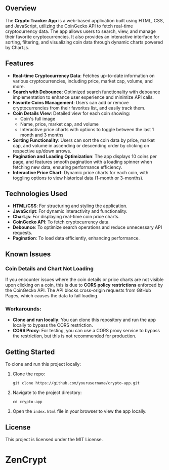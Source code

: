 ## Overview

The **Crypto Tracker App** is a web-based application built using HTML, CSS, and JavaScript, utilizing the CoinGecko API to fetch real-time cryptocurrency data. The app allows users to search, view, and manage their favorite cryptocurrencies. It also provides an interactive interface for sorting, filtering, and visualizing coin data through dynamic charts powered by Chart.js.

## Features

- **Real-time Cryptocurrency Data**: Fetches up-to-date information on various cryptocurrencies, including price, market cap, volume, and more.
- **Search with Debounce**: Optimized search functionality with debounce implementation to enhance user experience and minimize API calls.
- **Favorite Coins Management**: Users can add or remove cryptocurrencies from their favorites list, and easily track them.
- **Coin Details View**: Detailed view for each coin showing:
  - Coin's full image
  - Name, price, market cap, and volume
  - Interactive price charts with options to toggle between the last 1 month and 3 months
- **Sorting Functionality**: Users can sort the coin data by price, market cap, and volume in ascending or descending order by clicking on respective up/down arrows.
- **Pagination and Loading Optimization**: The app displays 10 coins per page, and features smooth pagination with a loading spinner when fetching new data, ensuring performance efficiency.
- **Interactive Price Chart**: Dynamic price charts for each coin, with toggling options to view historical data (1-month or 3-months).

## Technologies Used

- **HTML/CSS**: For structuring and styling the application.
- **JavaScript**: For dynamic interactivity and functionality.
- **Chart.js**: For displaying real-time coin price charts.
- **CoinGecko API**: To fetch cryptocurrency data.
- **Debounce**: To optimize search operations and reduce unnecessary API requests.
- **Pagination**: To load data efficiently, enhancing performance.

## Known Issues

### Coin Details and Chart Not Loading
If you encounter issues where the coin details or price charts are not visible upon clicking on a coin, this is due to **CORS policy restrictions** enforced by the CoinGecko API. The API blocks cross-origin requests from GitHub Pages, which causes the data to fail loading.

### Workarounds:
- **Clone and run locally**: You can clone this repository and run the app locally to bypass the CORS restriction.
- **CORS Proxy**: For testing, you can use a CORS proxy service to bypass the restriction, but this is not recommended for production.

## Getting Started

To clone and run this project locally:

1. Clone the repo:
    ```
    git clone https://github.com/yourusername/crypto-app.git
    ```

2. Navigate to the project directory:
    ```
    cd crypto-app
    ```

3. Open the `index.html` file in your browser to view the app locally.

## License

This project is licensed under the MIT License.
  
# ZenCrypt
